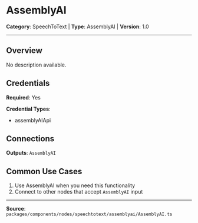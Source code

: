 # AssemblyAI

**Category**: SpeechToText | **Type**: AssemblyAI | **Version**: 1.0

---

## Overview

No description available.

## Credentials

**Required**: Yes

**Credential Types**:
- assemblyAIApi

## Connections

**Outputs**: `AssemblyAI`

## Common Use Cases

1. Use AssemblyAI when you need this functionality
2. Connect to other nodes that accept `AssemblyAI` input

---

**Source**: `packages/components/nodes/speechtotext/assemblyai/AssemblyAI.ts`